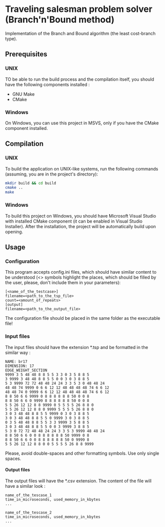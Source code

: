 # Traveling salesman problem solver (Branch'n'Bound method)
Implementation of the Branch and Bound algorithm (the least cost-branch type).

## Prerequisites
### UNIX
TO be able to run the build process and the compilation itself, you should have the following components installed :
* GNU Make
* CMake
### Windows
On Windows, you can use this project in MSVS, only if you have the CMake component installed.

## Compilation
### UNIX
To build the application on UNIX-like systems, run the following commands (assuming, you are in the project's directory):
```bash
mkdir build && cd build
cmake ..
make
```
### Windows
To build this project on Windows, you should have Microsoft Visual Studio with installed CMake component (it can be enabled in Visual Studio Installer). After the installation, the project will be automatically build upon opening.

## Usage
### Configuration
This program accepts config.ini files, which should have similar content to be understood (<> symbols highlight the places, which should be filled by the user, please, don't include them in your parameters):
```
[<name_of_the_testcase>]
filename=<path_to_the_tsp_file>
count=<amount_of_repeats>
[output]
filename=<path_to_the_output_file>
```
The configuration file should be placed in the same folder as the executable file!

### Input files
The input files should have the extension *.tsp and be formatted in the similar way : 
```
NAME: br17
DIMENSION: 17
EDGE_WEIGHT_SECTION
9999 3 5 48 48 8 8 5 5 3 3 0 3 5 8 8 5
3 9999 3 48 48 8 8 5 5 0 0 3 0 3 8 8 5
5 3 9999 72 72 48 48 24 24 3 3 5 3 0 48 48 24
48 48 74 9999 0 6 6 12 12 48 48 48 48 74 6 6 12
48 48 74 0 9999 6 6 12 12 48 48 48 48 74 6 6 12
8 8 50 6 6 9999 0 8 8 8 8 8 8 50 0 0 8
8 8 50 6 6 0 9999 8 8 8 8 8 8 50 0 0 8
5 5 26 12 12 8 8 9999 0 5 5 5 5 26 8 8 0
5 5 26 12 12 8 8 0 9999 5 5 5 5 26 8 8 0
3 0 3 48 48 8 8 5 5 9999 0 3 0 3 8 8 5
3 0 3 48 48 8 8 5 5 0 9999 3 0 3 8 8 5
0 3 5 48 48 8 8 5 5 3 3 9999 3 5 8 8 5
3 0 3 48 48 8 8 5 5 0 0 3 9999 3 8 8 5
5 3 0 72 72 48 48 24 24 3 3 5 3 9999 48 48 24
8 8 50 6 6 0 0 8 8 8 8 8 8 50 9999 0 8
8 8 50 6 6 0 0 8 8 8 8 8 8 50 0 9999 8
5 5 26 12 12 8 8 0 0 5 5 5 5 26 8 8 9999
```
Please, avoid double-spaces and other formatting symbols. Use only single spaces.

#### Output files
The output files will have the *.csv extension. The content of the file will have a similar look :
```
name_of_the_tescase_1
time_in_microseconds, used_memory_in_kbytes
...

name_of_the_tescase_2
time_in_microseconds, used_memory_in_kbytes
...
```